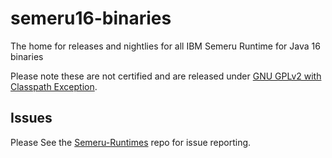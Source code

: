 # semeru16-binaries
The home for releases and nightlies for all IBM Semeru Runtime for Java 16 binaries

Please note these are not certified and are released under [GNU GPLv2 with Classpath Exception](https://openjdk.java.net/legal/gplv2+ce.html).

## Issues
Please See the [Semeru-Runtimes](https://github.com/ibmruntimes/Semeru-Runtimes) repo for issue reporting.
